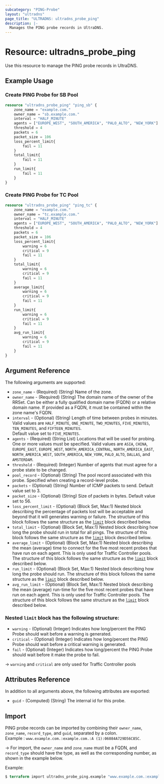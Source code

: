 ```yaml
---
subcategory: "PING-Probe"
layout: "ultradns"
page_title: "ULTRADNS: ultradns_probe_ping"
description: |-
  Manages the PING probe records in UltraDNS.
---
```


# Resource: ultradns_probe_ping

Use this resource to manage the PING probe records in UltraDNS.

## Example Usage

### Create PING Probe for SB Pool

```terraform
resource "ultradns_probe_ping" "ping_sb" {
	zone_name = "example.com."
	owner_name = "sb.example.com."
	interval = "HALF_MINUTE"
	agents = ["EUROPE_WEST", "SOUTH_AMERICA", "PALO_ALTO", "NEW_YORK"]
	threshold = 4
	packets = 6
	packet_size = 106
	loss_percent_limit{
		fail = 11
	}
	total_limit{
		fail = 11
	}
	run_limit{
		fail = 11
	}
}
```

### Create PING Probe for TC Pool

```terraform
resource "ultradns_probe_ping" "ping_tc" {
	zone_name = "example.com."
	owner_name = "tc.example.com."
	interval = "HALF_MINUTE"
	agents = ["EUROPE_WEST", "SOUTH_AMERICA", "PALO_ALTO", "NEW_YORK"]
	threshold = 4
	packets = 6
	packet_size = 106
	loss_percent_limit{
		warning = 6 
		critical = 9
		fail = 11
	}
	total_limit{
		warning = 6 
		critical = 9
		fail = 11
	}
	average_limit{
		warning = 6 
		critical = 9
		fail = 11
	}
	run_limit{
		warning = 6 
		critical = 9
		fail = 11
	}
	avg_run_limit{
		warning = 6 
		critical = 9
		fail = 11
	}
}
```

## Argument Reference

The following arguments are supported:

* `zone_name` - (Required) (String) Name of the zone.
* `owner_name` - (Required) (String) The domain name of the owner of the RRSet. Can be either a fully qualified domain name (FQDN) or a relative domain name. If provided as a FQDN, it must be contained within the zone name's FQDN.
* `interval` - (Optional) (String) Length of time between probes in minutes. Valid values are `HALF_MINUTE`, `ONE_MINUTE`, `TWO_MINUTES`, `FIVE_MINUTES`, `TEN_MINUTES`, and `FIFTEEN_MINUTES`.</br>Default value set to `FIVE_MINUTES`.
* `agents` - (Required) (String List) Locations that will be used for probing. One or more values must be specified.
Valid values are `ASIA`, `CHINA`, `EUROPE_EAST`, `EUROPE_WEST`, `NORTH_AMERICA_CENTRAL`, `NORTH_AMERICA_EAST`, `NORTH_AMERICA_WEST`, `SOUTH_AMERICA`, `NEW_YORK`, `PALO_ALTO`, `DALLAS`, and `AMSTERDAM`.
* `threshold` - (Required) (Integer) Number of agents that must agree for a probe state to be changed.
* `pool_record` - (Optional) (String) The pool record associated with this probe. Specified when creating a record-level probe.
* `packets` - (Optional) (String) Number of ICMP packets to send. Default value set to 3.
* `packet_size` - (Optional) (String) Size of packets in bytes. Default value set to 56.
* `loss_percent_limit` - (Optional) (Block Set, Max:1) Nested block describing the percentage of packets lost will be acceptable and beyond that it will generates warning or failure. The structure of this block follows the same structure as the <a href="#nested-limit-block-has-the-following-structure">`limit`</a> block described below.
* `total_limit` - (Optional) (Block Set, Max:1) Nested block describing how long the probe should run in total for all pings. The structure of this block follows the same structure as the <a href="#nested-limit-block-has-the-following-structure">`limit`</a> block described below.
* `average_limit` - (Optional) (Block Set, Max:1) Nested block describing the mean (average) time to connect for the five most recent probes that have run on each agent. This is only used for Traffic Controller pools. The structure of this block follows the same structure as the <a href="#nested-limit-block-has-the-following-structure">`limit`</a> block described below.
* `run_limit` - (Optional) (Block Set, Max:1) Nested block describing how long the probe should run. The structure of this block follows the same structure as the <a href="#nested-limit-block-has-the-following-structure">`limit`</a> block described below.
* `avg_run_limit` - (Optional) (Block Set, Max:1) Nested block describing the mean (average) run-time for the five most recent probes that have run on each agent. This is only used for Traffic Controller pools. The structure of this block follows the same structure as the <a href="#nested-limit-block-has-the-following-structure">`limit`</a> block described below.

### Nested `limit` block has the following structure:

* `warning` - (Optional) (Integer) Indicates how long/percent the PING Probe should wait before a warning is generated.
* `critical` - (Optional) (Integer) Indicates how long/percent the PING  Probe should wait before a critical warning is generated.
* `fail` - (Optional) (Integer) Indicates how long/percent the PING Probe should wait before it make the probe to fail.

-> `warning` and `critical` are only used for Traffic Controller pools


## Attributes Reference

In addition to all arguments above, the following attributes are exported:

* `guid` - (Computed) (String) The internal id for this probe.


## Import

PING probe records can be imported by combining their `owner_name`, `zone_name`, `record_type`, and `guid`, separated by a colon.<br/>
Example : `www.example.com.:example.com.:A (1):06084A729D56C85C`.


-> For import, the `owner_name` and `zone_name` must be a FQDN, and `record_type` should have the type, as well as the corresponding number, as shown in the example below.

Example:
```terraform
$ terraform import ultradns_probe_ping.example "www.example.com.:example.com.:A (1):06084A729D56C85C" 
```
